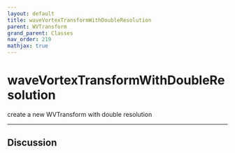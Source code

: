 ```yaml
---
layout: default
title: waveVortexTransformWithDoubleResolution
parent: WVTransform
grand_parent: Classes
nav_order: 219
mathjax: true
---
```


#  waveVortexTransformWithDoubleResolution

create a new WVTransform with double resolution


---

## Discussion

  
